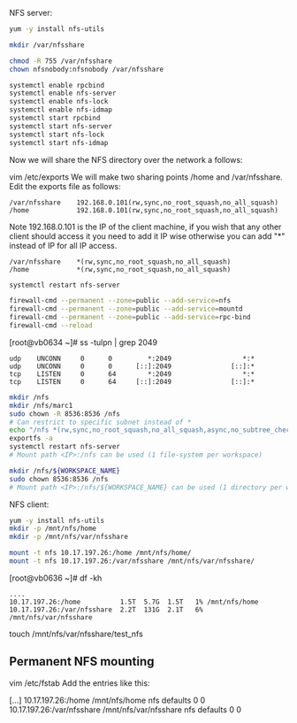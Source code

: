 


NFS server:

```bash
yum -y install nfs-utils

mkdir /var/nfsshare
```

```bash
chmod -R 755 /var/nfsshare
chown nfsnobody:nfsnobody /var/nfsshare
```


```bash
systemctl enable rpcbind
systemctl enable nfs-server
systemctl enable nfs-lock
systemctl enable nfs-idmap
systemctl start rpcbind
systemctl start nfs-server
systemctl start nfs-lock
systemctl start nfs-idmap
```

Now we will share the NFS directory over the network a follows:

vim /etc/exports
We will make two sharing points  /home and /var/nfsshare. Edit the exports file as follows:

```text
/var/nfsshare    192.168.0.101(rw,sync,no_root_squash,no_all_squash)
/home            192.168.0.101(rw,sync,no_root_squash,no_all_squash)
```

Note 192.168.0.101 is the IP of the client machine, if you wish that any other client should access it you need to add it IP wise otherwise you can add "*" instead of IP for all IP access.

```text
/var/nfsshare    *(rw,sync,no_root_squash,no_all_squash)
/home            *(rw,sync,no_root_squash,no_all_squash)
```


```bash
systemctl restart nfs-server
```

```bash
firewall-cmd --permanent --zone=public --add-service=nfs
firewall-cmd --permanent --zone=public --add-service=mountd
firewall-cmd --permanent --zone=public --add-service=rpc-bind
firewall-cmd --reload
```



[root@vb0634 ~]# ss -tulpn | grep 2049

```text
udp    UNCONN     0      0         *:2049                  *:*
udp    UNCONN     0      0      [::]:2049               [::]:*
tcp    LISTEN     0      64        *:2049                  *:*
tcp    LISTEN     0      64     [::]:2049               [::]:*
```

```bash
mkdir /nfs
mkdir /nfs/marc1
sudo chown -R 8536:8536 /nfs
# Can restrict to specific subnet instead of *
echo "/nfs *(rw,sync,no_root_squash,no_all_squash,async,no_subtree_check)" >> /etc/exports
exportfs -a
systemctl restart nfs-server
# Mount path <IP>:/nfs can be used (1 file-system per workspace)

mkdir /nfs/${WORKSPACE_NAME}
sudo chown 8536:8536 /nfs
# Mount path <IP>:/nfs/${WORKSPACE_NAME} can be used (1 directory per workspace)
```

NFS client:

```bash
yum -y install nfs-utils
mkdir -p /mnt/nfs/home
mkdir -p /mnt/nfs/var/nfsshare
```

```bash
mount -t nfs 10.17.197.26:/home /mnt/nfs/home/
mount -t nfs 10.17.197.26:/var/nfsshare /mnt/nfs/var/nfsshare/
```


[root@vb0636 ~]# df -kh
```text
....
10.17.197.26:/home          1.5T  5.7G  1.5T   1% /mnt/nfs/home
10.17.197.26:/var/nfsshare  2.2T  131G  2.1T   6% /mnt/nfs/var/nfsshare
```

touch /mnt/nfs/var/nfsshare/test_nfs


## Permanent NFS mounting

vim /etc/fstab
Add the entries like this:

[...]
10.17.197.26:/home    /mnt/nfs/home   nfs defaults 0 0
10.17.197.26:/var/nfsshare    /mnt/nfs/var/nfsshare   nfs defaults 0 0
